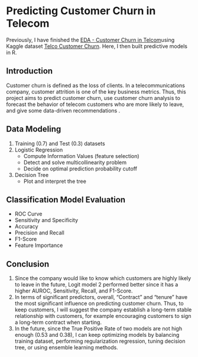 # Predicting Customer Churn in Telecom
Previously, I have finished the [EDA - Customer Churn in Telcom](https://github.com/yuki04160/EDA-Customer-Churn-in-Telecom)using Kaggle dataset [Telco Customer Churn](https://www.kaggle.com/blastchar/telco-customer-churn). Here, I then built predictive models in R.
## Introduction
Customer churn is defined as the loss of clients. In a telecommunications company, customer attrition is one of the key business metrics. Thus, this project aims to predict customer churn, use customer churn analysis to forecast the behavior of telecom customers who are more likely to leave, and give some data-driven recommendations .
## Data Modeling
1. Training (0.7) and Test (0.3) datasets
2. Logistic Regression
   -  Compute Information Values (feature selection)
   -  Detect and solve multicollinearity problem
   -  Decide on optimal prediction probability cutoff
3. Decision Tree
   - Plot and interpret the tree
## Classification Model Evaluation
   - ROC Curve
   - Sensitivity and Specificity
   - Accuracy
   - Precision and Recall
   - F1-Score
   - Feature Importance
## Conclusion
1. Since the company would like to know which customers are highly likely to leave in the future, Logit model 2 performed better since it has a higher AUROC, Sensitivity, Recall, and F1-Score.
2. In terms of significant predictors, overall, “Contract” and “tenure” have the most significant influence on predicting customer churn. Thus, to keep customers, I will suggest the company establish a long-term stable relationship with customers, for example encouraging customers to sign a long-term contract when starting.
3. In the future, since the True Positive Rate of two models are not high enough (0.53 and 0.38), I can keep optimizing models by balancing training dataset, performing regularization regression, tuning decision tree, or using ensemble learning methods.
